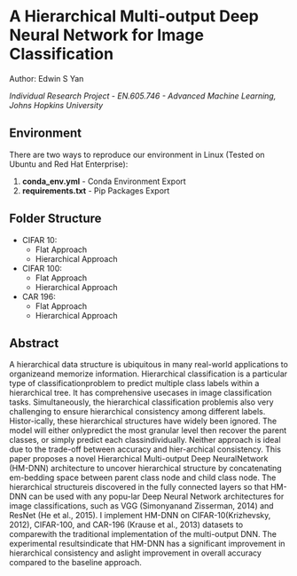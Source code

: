 # A Hierarchical Multi-output Deep Neural Network for Image Classification

Author: Edwin S Yan

_Individual Research Project - EN.605.746 - Advanced Machine Learning, Johns Hopkins University_


## Environment
There are two ways to reproduce our environment in Linux (Tested on Ubuntu and Red Hat Enterprise):
1. **conda_env.yml** - Conda Environment Export
2. **requirements.txt** - Pip Packages Export


## Folder Structure
 - CIFAR 10:
    - Flat Approach
    - Hierarchical Approach
 - CIFAR 100:
    - Flat Approach
    - Hierarchical Approach
 - CAR 196:
    - Flat Approach
    - Hierarchical Approach

## Abstract
A hierarchical data structure is ubiquitous in many real-world applications to organizeand memorize information.  Hierarchical classification is a particular type of classificationproblem to predict multiple class labels within a hierarchical tree.  It has comprehensive usecases in image classification tasks.  Simultaneously, the hierarchical classification problemis also very challenging to ensure hierarchical consistency among different labels.  Histor-ically, these hierarchical structures have widely been ignored.  The model will either onlypredict the most granular level then recover the parent classes, or simply predict each classindividually.   Neither  approach  is  ideal  due  to  the  trade-off  between  accuracy  and  hier-archical consistency.  This paper proposes a novel Hierarchical Multi-output Deep NeuralNetwork (HM-DNN) architecture to uncover hierarchical structure by concatenating em-bedding space between parent class node and child class node.  The hierarchical structureis discovered in the fully connected layers so that HM-DNN can be used with any popu-lar Deep Neural Network architectures for image classifications, such as VGG (Simonyanand Zisserman, 2014) and ResNet (He et al., 2015).  I implement HM-DNN on CIFAR-10(Krizhevsky, 2012), CIFAR-100, and CAR-196 (Krause et al., 2013) datasets to comparewith the traditional implementation of the multi-output DNN. The experimental resultsindicate  that  HM-DNN  has  a  significant  improvement  in  hierarchical  consistency  and  aslight improvement in overall accuracy compared to the baseline approach.